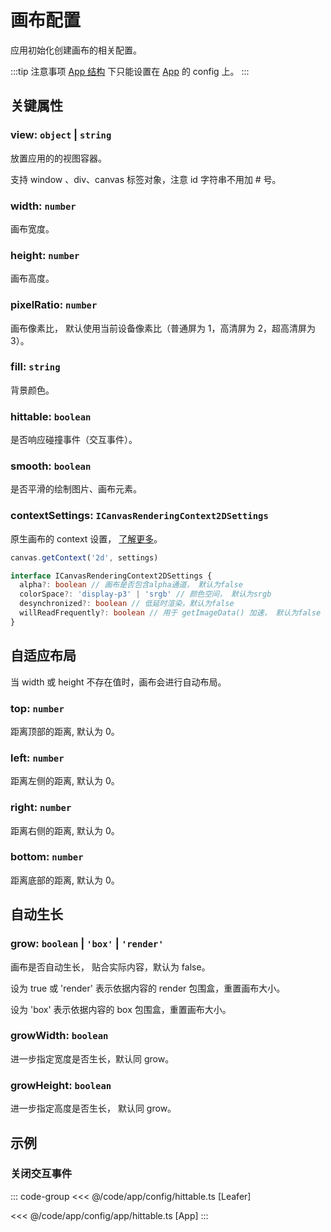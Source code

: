# 画布配置

应用初始化创建画布的相关配置。

:::tip 注意事项
[App 结构](/guide/advanced/app.md) 下只能设置在 [App](/reference/display/App.md) 的 config 上。
:::

## 关键属性

### view: `object` | `string`

放置应用的的视图容器。

支持 window 、div、canvas 标签对象，注意 id 字符串不用加 # 号。

### width: `number`

画布宽度。

### height: `number`

画布高度。

### pixelRatio: `number`

画布像素比， 默认使用当前设备像素比（普通屏为 1，高清屏为 2，超高清屏为 3）。

### fill: `string`

背景颜色。

### hittable: `boolean`

是否响应碰撞事件（交互事件）。

### smooth: `boolean`

是否平滑的绘制图片、画布元素。

### contextSettings: `ICanvasRenderingContext2DSettings`

原生画布的 context 设置， [了解更多](https://developer.mozilla.org/en-US/docs/Web/API/HTMLCanvasElement/getContext#contextattributes)。

```ts
canvas.getContext('2d', settings)

interface ICanvasRenderingContext2DSettings {
  alpha?: boolean // 画布是否包含alpha通道， 默认为false
  colorSpace?: 'display-p3' | 'srgb' // 颜色空间， 默认为srgb
  desynchronized?: boolean // 低延时渲染，默认为false
  willReadFrequently?: boolean // 用于 getImageData() 加速， 默认为false
}
```

## 自适应布局

当 width 或 height 不存在值时，画布会进行自动布局。

### top: `number`

距离顶部的距离, 默认为 0。

### left: `number`

距离左侧的距离, 默认为 0。

### right: `number`

距离右侧的距离, 默认为 0。

### bottom: `number`

距离底部的距离, 默认为 0。

## 自动生长

### grow: `boolean` | `'box'` | `'render'`

画布是否自动生长， 贴合实际内容，默认为 false。

设为 true 或 'render' 表示依据内容的 render 包围盒，重置画布大小。

设为 'box' 表示依据内容的 box 包围盒，重置画布大小。

### growWidth: `boolean`

进一步指定宽度是否生长，默认同 grow。

### growHeight: `boolean`

进一步指定高度是否生长， 默认同 grow。

## 示例

### 关闭交互事件

::: code-group
<<< @/code/app/config/hittable.ts [Leafer]

<<< @/code/app/config/app/hittable.ts [App]
:::
